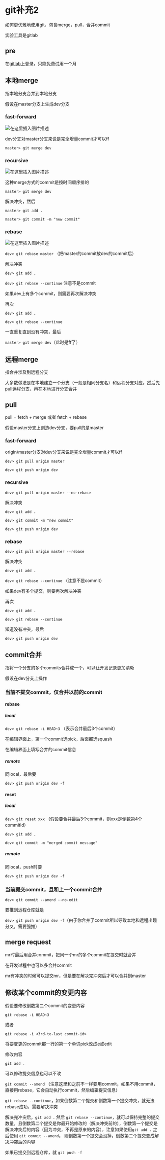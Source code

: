 # git补充2



如何更优雅地使用git，包含merge，pull，合并commit

实验工具是gitlab

## pre

在[gitlab](https://about.gitlab.com/)上登录，只能免费试用一个月

## 本地merge

指本地分支合并到本地分支

假设在master分支上生成dev分支
### fast-forward

![在这里插入图片描述](https://img-blog.csdnimg.cn/direct/7783b77912124d7089943fa1720bf1e9.png)


dev分支对master分支来说是完全增量commit才可以ff

`master> git merge dev`



### recursive

![在这里插入图片描述](https://img-blog.csdnimg.cn/direct/619e1d8c9a914469a4be86eb8af9662c.png)



这种merge方式的commit是按时间顺序排的

`master> git merge dev`

解决冲突，然后

`master> git add .`

`master> git commit -m "new commit"`

### rebase

![在这里插入图片描述](https://img-blog.csdnimg.cn/direct/de7fd3848c794a1fb1cafca339e0148f.png)


`dev> git rebase master` （把master的commit放dev的commit后）

解决冲突

`dev> git add .`

`dev> git rebase --continue` 注意不是commit

如果dev上有多个commit，则需要再次解决冲突

再次

`dev> git add .`

`dev> git rebase --continue`

一直重复直到没有冲突，最后

`master> git merge dev`（此时是ff了）


## 远程merge

指合并涉及到远程分支

大多数做法是在本地建立一个分支（一般是相同分支名）和远程分支对应，然后先pull远程分支，再在本地进行分支合并

## pull

pull = fetch + merge 或者 fetch + rebase

假设master分支上创造dev分支，要pull的是master

### fast-forward

origin/master分支对dev分支来说是完全增量commit才可以ff

`dev> git pull origin master`

`dev> git push origin dev`

### recursive

`dev> git pull origin master --no-rebase`

解决冲突

`dev> git add .`

`dev> git commit -m "new commit"`

`dev> git push origin dev`

### rebase

`dev> git pull origin master --rebase`

解决冲突

`dev> git add .`

`dev> git rebase --continue` （注意不是commit）

如果dev有多个提交，则要再次解决冲突

再次

`dev> git add .`

`dev> git rebase --continue`


知道没有冲突，最后

`dev> git push origin dev`


## commit合并

指将一个分支的多个commits合并成一个，可以让开发记录更加清晰

假设在dev分支上操作
### 当前不提交commit，仅合并以前的commit

#### rebase

#####  local

`dev> git rebase -i HEAD~3` （表示合并最后3个commit）

在编辑界面上，第一个commit选pick，后面都选squash

在编辑界面上填写合并的commit信息

#####  remote

同local，最后要

`dev> git push origin dev -f`


#### reset

##### local

`dev> git reset xxx` （假设要合并最后3个commit，则xxx是倒数第4个commitId）

`dev> git add .`

`dev> git commit -m "merged commit message"`



##### remote

同local，push时要

`dev> git push origin dev -f`

### 当前提交commit，且和上一个commit合并

`dev> git commit --amend --no-edit`

要推到远程仓库就是

`dev> git push origin dev -f`（由于你合并了commit所以导致本地和远程出现分叉，需要强推）

## merge request

mr时最后用合并commit，把同一个mr的多个commit在提交时就合并

在开发过程中也可以多合并commit

mr有冲突的时候可以提交mr，但是要在解决完冲突后才可以合并到master

## 修改某个commit的变更内容


假设要修改倒数第二个commit的变更内容

`git rebase -i HEAD~3`

或者

`git rebase -i <3rd-to-last commit-id>`

将要变更的commit那一行的第一个单词pick改成e或edit

修改内容

`git add .`

可以修改提交信息也可以不改

`git commit --amend` （注意这里和之前不一样要用commit，如果不用commit，直接用rebase，它会自动执行commit，然后编辑提交信息）

`git rebase --continue`，如果倒数第二个提交和倒数第一个提交冲突，就无法rebase成功，需要解决冲突

解决完冲突后，`git add .` 然后 `git rebase --continue`，就可以保持完整的提交数量，且倒数第二个提交是你最开始修改的（解决冲突前的），倒数第一个提交是解决冲突后的内容（因为冲突，不再是原来的内容），注意如果使用`git add .` 之后使用 `git commit --amend`， 则倒数第一个提交会没掉，倒数第二个提交变成解决冲突后的内容

如果已提交到远程仓库，就	`git push -f`


